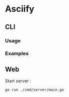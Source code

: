 # Asciify

## CLI

### Usage

### Examples

## Web
Start server :
```
go run ./cmd/server/main.go
```
